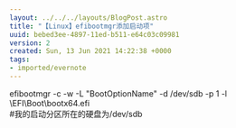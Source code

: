 ```yaml
---
layout: ../../../layouts/BlogPost.astro
title: "【Linux】efibootmgr添加启动项"
uuid: bebed3ee-4897-11ed-b511-e64c03c09981
version: 2
created: Sun, 13 Jun 2021 14:22:38 +0000
tags:
- imported/evernote
---
```


efibootmgr -c -w -L "BootOptionName" -d /dev/sdb -p 1 -l \\EFI\\Boot\\bootx64.efi\
\#我的启动分区所在的硬盘为/dev/sdb